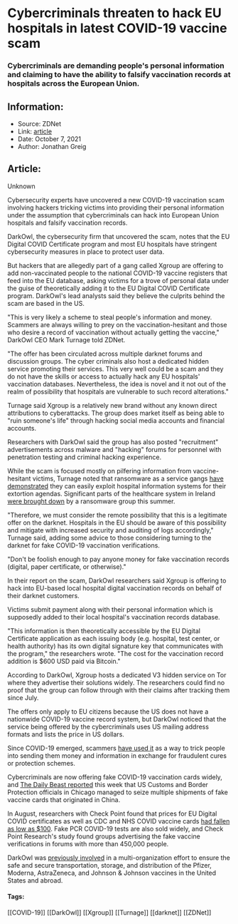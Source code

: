 # Cybercriminals threaten to hack EU hospitals in latest COVID-19 vaccine scam
### Cybercriminals are demanding people's personal information and claiming to have the ability to falsify vaccination records at hospitals across the European Union.

## Information:
+ Source: ZDNet
+ Link: [article](https://www.zdnet.com/article/cybercriminals-threaten-to-hack-eu-hospitals-in-latest-covid-19-vaccine-scam/)
+ Date: October 7, 2021
+ Author: Jonathan Greig


## Article:
Unknown

Cybersecurity experts have uncovered a new COVID-19 vaccination scam involving hackers tricking victims into providing their personal information under the assumption that cybercriminals can hack into European Union hospitals and falsify vaccination records.

DarkOwl, the cybersecurity firm that uncovered the scam, notes that the EU Digital COVID Certificate program and most EU hospitals have stringent cybersecurity measures in place to protect user data. 

But hackers that are allegedly part of a gang called Xgroup are offering to add non-vaccinated people to the national COVID-19 vaccine registers that feed into the EU database, asking victims for a trove of personal data under the guise of theoretically adding it to the EU Digital COVID Certificate program. DarkOwl's lead analysts said they believe the culprits behind the scam are based in the US. 

"This is very likely a scheme to steal people's information and money. Scammers are always willing to prey on the vaccination-hesitant and those who desire a record of vaccination without actually getting the vaccine," DarkOwl CEO Mark Turnage told ZDNet. 

"The offer has been circulated across multiple darknet forums and discussion groups. The cyber criminals also host a dedicated hidden service promoting their services. This very well could be a scam and they do not have the skills or access to actually hack any EU hospitals' vaccination databases. Nevertheless, the idea is novel and it not out of the realm of possibility that hospitals are vulnerable to such record alterations."

Turnage said Xgroup is a relatively new brand without any known direct attributions to cyberattacks. The group does market itself as being able to "ruin someone's life" through hacking social media accounts and financial accounts. 

Researchers with DarkOwl said the group has also posted "recruitment" advertisements across malware and "hacking" forums for personnel with penetration testing and criminal hacking experience.






While the scam is focused mostly on pilfering information from vaccine-hesitant victims, Turnage noted that ransomware as a service gangs [have demonstrated](https://www.zdnet.com/article/ransomware-irelands-health-service-is-still-significantly-disrupted-weeks-after-attack/) they can easily exploit hospital information systems for their extortion agendas. Significant parts of the healthcare system in Ireland [were brought down](https://www.zdnet.com/article/healthcare-organizations-in-ireland-new-zealand-and-canada-facing-intrusions-and-ransomware-attacks/) by a ransomware group this summer. 

"Therefore, we must consider the remote possibility that this is a legitimate offer on the darknet. Hospitals in the EU should be aware of this possibility and mitigate with increased security and auditing of logs accordingly," Turnage said, adding some advice to those considering turning to the darknet for fake COVID-19 vaccination verifications. 

"Don't be foolish enough to pay anyone money for fake vaccination records (digital, paper certificate, or otherwise)."

In their report on the scam, DarkOwl researchers said Xgroup is offering to hack into EU-based local hospital digital vaccination records on behalf of their darknet customers. 

Victims submit payment along with their personal information which is supposedly added to their local hospital's vaccination records database. 

"This information is then theoretically accessible by the EU Digital Certificate application as each issuing body (e.g. hospital, test center, or health authority) has its own digital signature key that communicates with the program," the researchers wrote. "The cost for the vaccination record addition is $600 USD paid via Bitcoin."

According to DarkOwl, Xgroup hosts a dedicated V3 hidden service on Tor where they advertise their solutions widely. The researchers could find no proof that the group can follow through with their claims after tracking them since July. 

The offers only apply to EU citizens because the US does not have a nationwide COVID-19 vaccine record system, but DarkOwl noticed that the service being offered by the cybercriminals uses US mailing address formats and lists the price in US dollars. 

Since COVID-19 emerged, scammers [have used it](https://www.techrepublic.com/article/cybercriminals-unleash-diverse-wave-of-attacks-on-covid-19-vaccine-researchers/) as a way to trick people into sending them money and information in exchange for fraudulent cures or protection schemes. 

Cybercriminals are now offering fake COVID-19 vaccination cards widely, and [The Daily Beast reported](https://www.thedailybeast.com/border-officials-seize-ivermectin-pills-and-fake-vaccine-cards-customs-and-border-protection?ref=wrap) this week that US Customs and Border Protection officials in Chicago managed to seize multiple shipments of fake vaccine cards that originated in China.

In August, researchers with Check Point found that prices for EU Digital COVID certificates as well as CDC and NHS COVID vaccine cards [had fallen as low as $100](https://www.zdnet.com/article/price-for-fake-covid-19-vaccine-cards-and-passports-drops-to-100-report/). Fake PCR COVID-19 tests are also sold widely, and Check Point Research's study found groups advertising the fake vaccine verifications in forums with more than 450,000 people.  

DarkOwl was [previously involved](https://www.globenewswire.com/en/news-release/2021/09/27/2303988/0/en/Operation-Vax-Industry-Collaboration-Helped-to-Ensure-Safety-Security-of-COVID-19-Vaccine-in-US-Abroad.html) in a multi-organization effort to ensure the safe and secure transportation, storage, and distribution of the Pfizer, Moderna, AstraZeneca, and Johnson & Johnson vaccines in the United States and abroad.





#### Tags:
[[COVID-19]] [[DarkOwl]] [[Xgroup]] [[Turnage]] [[darknet]] [[ZDNet]]

